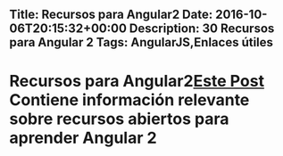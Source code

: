Title: Recursos para Angular2
Date: 2016-10-06T20:15:32+00:00
Description: 30 Recursos para Angular 2
Tags: AngularJS,Enlaces útiles
---
# Recursos para Angular2[Este Post](http://tutorialzine.com/2016/09/30-learning-resources-for-mastering-angular-2/) Contiene información relevante sobre recursos abiertos para aprender Angular 2